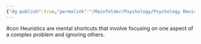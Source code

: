 ```yaml
---
{"dg-publish":true,"permalink":"/Mainfolder/Psychology/Psychology Revision/Concepts/Heuristics/"}
---
```


#con 
Heuristics are mental shortcuts that involve focusing on one aspect of a complex problem and ignoring others.